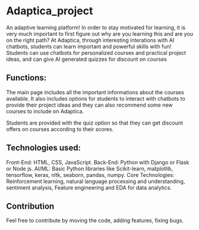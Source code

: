 # Adaptica_project

An adaptive learning platform! In order to stay motivated for learning, it is very much important to first figure out why are you learning this and are you on the right path? At Adaptica, through interesting interations with AI chatbots, students can learn important and powerful skills with fun! Students can use chatbots for personalized courses and practical project ideas, and can give AI generated quizzes for discount on courses

## Functions:

The main page includes all the important informations about the courses available. It also includes options for students to interact with chatbots to provide their project ideas and they can also recommend some new courses to include on Adaptica.

Students are provided with the quiz option so that they can get discount offers on courses according to their scores.

## Technologies used:

Front-End: HTML, CSS, JavaScript. Back-End: Python with Django or Flask or Node js.
AI/ML: Basic Python libraries like Scikit-learn, matplotlib, tensorflow, keras, nltk, seaborn, pandas, numpy.
Core Technologies: Reinforcement learning, natural language processing and understanding, sentiment analysis, Feature engineering and EDA for data analytics.

## Contribution
Feel free to contribute by moving the code, adding features, fixing bugs.
